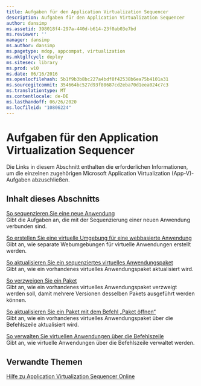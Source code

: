 ```yaml
---
title: Aufgaben für den Application Virtualization Sequencer
description: Aufgaben für den Application Virtualization Sequencer
author: dansimp
ms.assetid: 398018f4-297a-440d-b614-23f0ab03e7bd
ms.reviewer: ''
manager: dansimp
ms.author: dansimp
ms.pagetype: mdop, appcompat, virtualization
ms.mktglfcycl: deploy
ms.sitesec: library
ms.prod: w10
ms.date: 06/16/2016
ms.openlocfilehash: 5b1f9b3b8bc227a4bdf8f42538b6ea75b4101a31
ms.sourcegitcommit: 354664bc527d93f80687cd2eba70d1eea024c7c3
ms.translationtype: MT
ms.contentlocale: de-DE
ms.lasthandoff: 06/26/2020
ms.locfileid: "10806224"
---
```

# Aufgaben für den Application Virtualization Sequencer


Die Links in diesem Abschnitt enthalten die erforderlichen Informationen, um die einzelnen zugehörigen Microsoft Application Virtualization (App-V)-Aufgaben abzuschließen.

## Inhalt dieses Abschnitts


<a href="" id="how-to-sequence-a-new-application"></a>[So sequenzieren Sie eine neue Anwendung](how-to-sequence-a-new-application.md)  
Gibt die Aufgaben an, die mit der Sequenzierung einer neuen Anwendung verbunden sind.

<a href="" id="how-to-create-a-virtual-environment-for-a-web-based-application"></a>[So erstellen Sie eine virtuelle Umgebung für eine webbasierte Anwendung](how-to-create-a-virtual-environment-for-a-web-based-application.md)  
Gibt an, wie separate Webumgebungen für virtuelle Anwendungen erstellt werden.

<a href="" id="how-to-upgrade-a-sequenced-virtual-application-package"></a>[So aktualisieren Sie ein sequenziertes virtuelles Anwendungspaket](how-to-upgrade-a-sequenced-virtual-application-package.md)  
Gibt an, wie ein vorhandenes virtuelles Anwendungspaket aktualisiert wird.

<a href="" id="how-to-branch-a-package"></a>[So verzweigen Sie ein Paket](how-to-branch-a-package.md)  
Gibt an, wie ein vorhandenes virtuelles Anwendungspaket verzweigt werden soll, damit mehrere Versionen desselben Pakets ausgeführt werden können.

<a href="" id="how-to-upgrade-a-package-using-the-open-package-command"></a>[So aktualisieren Sie ein Paket mit dem Befehl „Paket öffnen“](how-to-upgrade-a-package-using-the-open-package-command.md)  
Gibt an, wie ein vorhandenes virtuelles Anwendungspaket über die Befehlszeile aktualisiert wird.

<a href="" id="how-to-manage-virtual-applications-using-the-command-line"></a>[So verwalten Sie virtuellen Anwendungen über die Befehlszeile](how-to-manage-virtual-applications-using-the-command-line.md)  
Gibt an, wie virtuelle Anwendungen über die Befehlszeile verwaltet werden.

## Verwandte Themen


[Hilfe zu Application Virtualization Sequencer Online](application-virtualization-sequencer-online-help.md)

 

 





